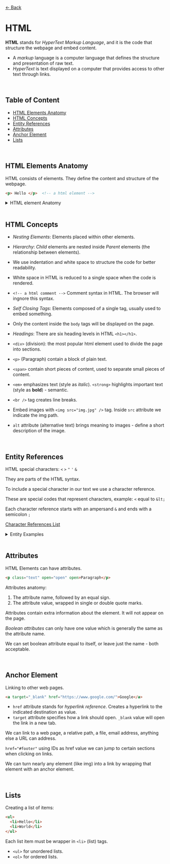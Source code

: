 [&larr; Back](./README.md)

# HTML

**HTML** stands for _HyperText Markup Language_, and it is the code that structure the webpage and embed content.

- A _markup_ language is a computer language that defines the structure and presentation of raw text.
- _HyperText_ is text displayed on a computer that provides access to other text through links.

<br>

## Table of Content

- [HTML Elements Anatomy](#html-elements-anatomy)
- [HTML Concepts](#html-concepts)
- [Entity References](#entity-references)
- [Attributes](#attributes)
- [Anchor Element](#anchor-element)
- [Lists](#lists)

<br>

## HTML Elements Anatomy

HTML consists of elements. They define the content and structure of the webpage.

```HTML
<p> Hello </p>  <!-- a html element -->
```

<details>
<summary>HTML element Anatomy</summary>

- An opening tag `<p>`
- The content `Hello`
- A closing tag `<p>`
</details>

<br>

## HTML Concepts

- _Nesting Elements_: Elements placed within other elements.

- _Hierarchy_: _Child_ elements are nested inside _Parent_ elements (the relationship between elements).

- We use indentation and white space to structure the code for better readability.

- White space in HTML is reduced to a single space when the code is rendered.

- `<!-- a html comment -->` Comment syntax in HTML. The browser will ingnore this syntax.

- _Self Closing Tags_: Elements composed of a single tag, usually used to embed something.

- Only the content inside the `body` tags will be displayed on the page.

- _Headings_: There are six heading levels in HTML `<h1></h1>`.

- `<div>` (division): the most popular html element used to divide the page into sections.

- `<p>` (Paragraph) contain a block of plain text.

- `<span>` contain short pieces of content, used to separate small pieces of content.

- `<em>` emphasizes text (style as _italic_). `<strong>` highlights important text (style as **bold**) - semantic.

- `<br />` tag creates line breaks.

- Embed images with `<img src="img.jpg" />` tag. Inside `src` attribute we indicate the img path.

- `alt` attribute (alternative text) brings meaning to images - define a short description of the image.

<br>

## Entity References

HTML special characters: `<` `>` `"` `'` `&`

They are parts of the HTML syntax.

To include a special character in our text we use a character reference.

These are special codes that represent characters, example: `<` equal to `&lt;`

Each character reference starts with an ampersand `&` and ends with a semicolon `;`

[Character References List](https://html.spec.whatwg.org/multipage/named-characters.html)

<details>
<summary>Entity Examples</summary>

| Literal character | Character reference equivalent |
| :---------------: | :----------------------------: |
|         <         |             `&lt;`             |
|         >         |             `&gt;`             |
|         "         |            `&quot;`            |
|         '         |            `&apos;`            |
|         &         |            `&amp;`             |

</details>

<br>

## Attributes

HTML Elements can have attributes.

```html
<p class="text" open="open" open>Paragraph</p>
```

Attributes anatomy:

1. The attribute name, followed by an equal sign.
2. The attribute value, wrapped in single or double quote marks.

Attributes contain extra information about the element. It will not appear on the page.

_Boolean attributes_ can only have one value which is generally the same as the attribute name.

We can set boolean attribute equal to itself, or leave just the name - both acceptable.

<br>

## Anchor Element

Linking to other web pages.

```html
<a target="_blank" href="https://www.google.com/">Google</a>
```

- `href` attribute stands for _hyperlink reference_. Creates a hyperlink to the indicated destination as value.
- `target` attribute specifies how a link should open. `_blank` value will open the link in a new tab.

We can link to a web page, a relative path, a file, email address, anything else a URL can address.

`href="#footer"` using IDs as href value we can jump to certain sections when clicking on links.

We can turn nearly any element (like img) into a link by wrapping that element with an anchor element.

<br>

## Lists

Creating a list of items:

```html
<ul>
  <li>Hello</li>
  <li>World</li>
</ul>
```

Each list item must be wrapper in `<li>` (list) tags.

- `<ul>` for unordered lists.
- `<ol>` for ordered lists.

<br>
